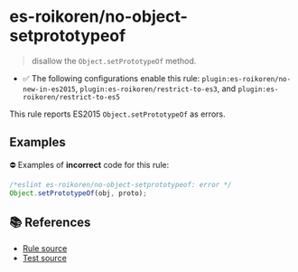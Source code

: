 # es-roikoren/no-object-setprototypeof
> disallow the `Object.setPrototypeOf` method.

- ✅ The following configurations enable this rule: `plugin:es-roikoren/no-new-in-es2015`, `plugin:es-roikoren/restrict-to-es3`, and `plugin:es-roikoren/restrict-to-es5`

This rule reports ES2015 `Object.setPrototypeOf` as errors.

## Examples

⛔ Examples of **incorrect** code for this rule:

```js
/*eslint es-roikoren/no-object-setprototypeof: error */
Object.setPrototypeOf(obj, proto);
```

## 📚 References

- [Rule source](https://github.com/roikoren755/eslint-plugin-es/blob/v2.0.6/src/rules/no-object-setprototypeof.ts)
- [Test source](https://github.com/roikoren755/eslint-plugin-es/blob/v2.0.6/tests/src/rules/no-object-setprototypeof.ts)
